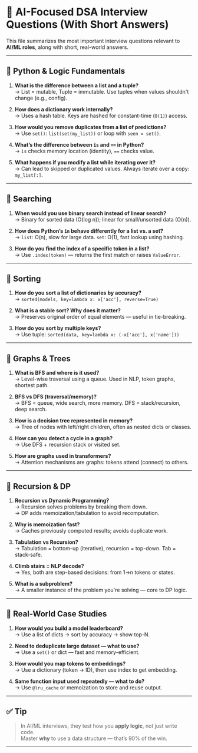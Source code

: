 # 🧠 AI-Focused DSA Interview Questions (With Short Answers)

This file summarizes the most important interview questions relevant to **AI/ML roles**, along with short, real-world answers.

---

## 🔹 Python & Logic Fundamentals

1. **What is the difference between a list and a tuple?**  
   → List = mutable, Tuple = immutable. Use tuples when values shouldn't change (e.g., config).

2. **How does a dictionary work internally?**  
   → Uses a hash table. Keys are hashed for constant-time (`O(1)`) access.

3. **How would you remove duplicates from a list of predictions?**  
   → Use `set()`: `list(set(my_list))` or loop with `seen = set()`.

4. **What’s the difference between `is` and `==` in Python?**  
   → `is` checks memory location (identity), `==` checks value.

5. **What happens if you modify a list while iterating over it?**  
   → Can lead to skipped or duplicated values. Always iterate over a copy: `my_list[:]`.

---

## 🔹 Searching

1. **When would you use binary search instead of linear search?**  
   → Binary for sorted data (O(log n)); linear for small/unsorted data (O(n)).

2. **How does Python’s `in` behave differently for a list vs. a set?**  
   → `list`: O(n), slow for large data. `set`: O(1), fast lookup using hashing.

3. **How do you find the index of a specific token in a list?**  
   → Use `.index(token)` — returns the first match or raises `ValueError`.

---

## 🔹 Sorting

1. **How do you sort a list of dictionaries by accuracy?**  
   → `sorted(models, key=lambda x: x['acc'], reverse=True)`

2. **What is a stable sort? Why does it matter?**  
   → Preserves original order of equal elements — useful in tie-breaking.

3. **How do you sort by multiple keys?**  
   → Use tuple: `sorted(data, key=lambda x: (-x['acc'], x['name']))`

---

## 🔹 Graphs & Trees

1. **What is BFS and where is it used?**  
   → Level-wise traversal using a queue. Used in NLP, token graphs, shortest path.

2. **BFS vs DFS (traversal/memory)?**  
   → BFS = queue, wide search, more memory. DFS = stack/recursion, deep search.

3. **How is a decision tree represented in memory?**  
   → Tree of nodes with left/right children, often as nested dicts or classes.

4. **How can you detect a cycle in a graph?**  
   → Use DFS + recursion stack or visited set.

5. **How are graphs used in transformers?**  
   → Attention mechanisms are graphs: tokens attend (connect) to others.

---

## 🔹 Recursion & DP

1. **Recursion vs Dynamic Programming?**  
   → Recursion solves problems by breaking them down.  
   → DP adds memoization/tabulation to avoid recomputation.

2. **Why is memoization fast?**  
   → Caches previously computed results; avoids duplicate work.

3. **Tabulation vs Recursion?**  
   → Tabulation = bottom-up (iterative), recursion = top-down. Tab = stack-safe.

4. **Climb stairs = NLP decode?**  
   → Yes, both are step-based decisions: from 1→n tokens or states.

5. **What is a subproblem?**  
   → A smaller instance of the problem you're solving — core to DP logic.

---

## 🔹 Real-World Case Studies

1. **How would you build a model leaderboard?**  
   → Use a list of dicts → sort by accuracy → show top-N.

2. **Need to deduplicate large dataset — what to use?**  
   → Use a `set()` or dict — fast and memory-efficient.

3. **How would you map tokens to embeddings?**  
   → Use a dictionary (token → ID), then use index to get embedding.

4. **Same function input used repeatedly — what to do?**  
   → Use `@lru_cache` or memoization to store and reuse output.

---

## ✅ Tip

> In AI/ML interviews, they test how you **apply logic**, not just write code.  
> Master **why** to use a data structure — that’s 90% of the win.

---
